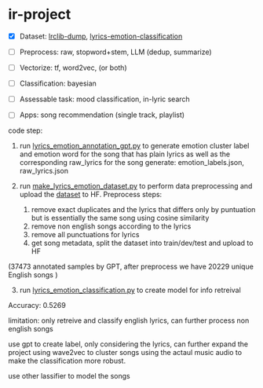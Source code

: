# ir-project

- [x] Dataset: [lrclib-dump](https://huggingface.co/datasets/ernestchu/lrclib-20250319), [lyrics-emotion-classification](https://huggingface.co/datasets/ernestchu/lyrics-emotion-classification)
- [ ] Preprocess: raw, stopword+stem, LLM (dedup, summarize)
- [ ] Vectorize: tf, word2vec, (or both)
- [ ] Classification: bayesian
- [ ] Assessable task: mood classification, in-lyric search
- [ ] Apps: song recommendation (single track, playlist)



code step: 
1. run [lyrics_emotion_annotation_gpt.py](lyrics_emotion_annotation_gpt.py) to generate emotion cluster label and 
emotion word for the song that has plain lyrics as well as the corresponding raw_lyrics for the song
generate: emotion_labels.json, raw_lyrics.json

2. run [make_lyrics_emotion_dataset.py](make_lyrics_emotion_dataset.py) to perform data preprocessing and upload the [dataset](https://huggingface.co/datasets/ernestchu/lyrics-emotion-classification) to HF. Preprocess steps:
    1. remove exact duplicates and the lyrics that differs only by puntuation but is essentially the same song using cosine similarity
    2. remove non english songs according to the lyrics
    3. remove all punctuations for lyrics
    4. get song metadata, split the dataset into train/dev/test and upload to HF


(37473 annotated samples by GPT, after preprocess we have 20229 unique English songs )

3. run [lyrics_emotion_classification.py](lyrics_emotion_classification.py) to create model for info retreival

Accuracy: 0.5269


limitation:
only retreive and classify english lyrics, can further process non english songs

use gpt to create label, only considering the lyrics, can further expand the project
using wave2vec to cluster songs using the actaul music audio to make the classification more robust.

use other lassifier to model the songs
